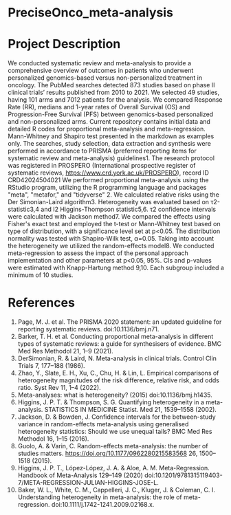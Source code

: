 # PreciseOnco_meta-analysis

# Project Description

We conducted systematic review and meta-analysis to provide a comprehensive overview of outcomes in patients who underwent personalized genomics-based versus non-personalized treatment in oncology. The PubMed searches detected 873 studies based on phase II clinical trials’ results published from 2010 to 2021. We selected 49 studies, having 101 arms and 7012 patients for the analysis. We compared Response Rate (RR), medians and 1-year rates of Overall Survival (OS) and Progression-Free Survival (PFS) between genomics-based personalized and non-personalized arms.
Current repository contains initial data and detailed R codes for proportional meta-analysis and meta-regression. Mann-Whitney and Shapiro test presented in the markdown as examples only. The searches, study selection, data extraction and synthesis were performed in accordance to PRISMA (preferred reporting items for systematic review and meta-analysis) guidelines1. The research protocol was registered in PROSPERO (International prospective register of systematic reviews, https://www.crd.york.ac.uk/PROSPERO), record ID CRD42024504021
We performed proportional meta-analysis using the RStudio program, utilizing the R programming language and packages "meta", "metafor," and "tidyverse" 2. We calculated relative risks using the Der Simonian-Laird algorithm3. Heterogeneity was evaluated based on τ2-statistic3,4 and I2 Higgins-Thompson statistic5,6. τ2 confidence intervals were calculated with Jackson method7. We compared the effects using Fisher's exact test and employed the t-test or Mann-Whitney test based on type of distribution, with a significance level set at p<0.05. The distribution normality was tested with Shapiro-Wilk test, α=0.05. Taking into account the heterogeneity we utilized the random-effects model8. We conducted meta-regression to assess the impact of the personal approach implementation and other parameters at p<0.05, 95%. CIs and p-values were estimated with Knapp-Hartung method 9,10. Each subgroup included a minimum of 10 studies.


# References
1.	Page, M. J. et al. The PRISMA 2020 statement: an updated guideline for reporting systematic reviews. doi:10.1136/bmj.n71.
2.	Barker, T. H. et al. Conducting proportional meta-analysis in different types of systematic reviews: a guide for synthesisers of evidence. BMC Med Res Methodol 21, 1–9 (2021).
3.	DerSimonian, R. & Laird, N. Meta-analysis in clinical trials. Control Clin Trials 7, 177–188 (1986).
4.	Zhao, Y., Slate, E. H., Xu, C., Chu, H. & Lin, L. Empirical comparisons of heterogeneity magnitudes of the risk difference, relative risk, and odds ratio. Syst Rev 11, 1–4 (2022).
5.	Meta-analyses: what is heterogeneity? (2015) doi:10.1136/bmj.h1435.
6.	Higgins, J. P. T. & Thompson, S. G. Quantifying heterogeneity in a meta-analysis. STATISTICS IN MEDICINE Statist. Med 21, 1539–1558 (2002).
7.	Jackson, D. & Bowden, J. Confidence intervals for the between-study variance in random-effects meta-analysis using generalised heterogeneity statistics: Should we use unequal tails? BMC Med Res Methodol 16, 1–15 (2016).
8.	Guolo, A. & Varin, C. Random-effects meta-analysis: the number of studies matters. https://doi.org/10.1177/0962280215583568 26, 1500–1518 (2015).
9.	Higgins, J. P. T., López-López, J. A. & Aloe, A. M. Meta-Regression. Handbook of Meta-Analysis 129–149 (2020) doi:10.1201/9781315119403-7/META-REGRESSION-JULIAN-HIGGINS-JOSE-L.
10.	Baker, W. L., White, C. M., Cappelleri, J. C., Kluger, J. & Coleman, C. I. Understanding heterogeneity in meta-analysis: the role of meta-regression. doi:10.1111/j.1742-1241.2009.02168.x.
 


